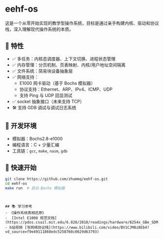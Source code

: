 # eehf-os

这是一个从零开始实现的教学型操作系统，目标是通过亲手构建内核、驱动和协议栈，深入理解现代操作系统的本质。

## 🌟 特性

- ✅ 多任务：内核态调度器、上下文切换、进程状态管理
- ✅ 内存管理：分页机制、页表映射、内核/用户地址空间隔离
- ✅ 文件系统：简易块设备抽象层
- ✅ 网络支持：
  - E1000 网卡驱动（基于 Bochs 模拟器）
  - 协议支持：Ethernet、ARP、IPv4、ICMP、UDP
  - 支持 Ping 与 UDP 回显测试
- ✅ socket 抽象接口（未来支持 TCP）
- 🛠️ 支持 GDB 调试与调试日志系统

## 🧰 开发环境

- 模拟器：Bochs2.8-e1000
- 编程语言：C + 少量汇编
- 工具链：`gcc`, `make`, `nasm`, `gdb`

## 🚀 快速开始

```bash
git clone https://github.com/zhummq/eehf-os.git
cd eehf-os
make run  # 启动 Bochs 模拟器
```
```


## 📚 学习参考
- 《操作系统真相还原》
-  [Intel E1000 规范文档](https://pdos.csail.mit.edu/6.828/2018/readings/hardware/8254x_GBe_SDM.pdf)
- b站视频 [写网络协议栈](https://www.bilibili.com/video/BV1CJM8z8Eb4?vd_source=f9e49111868edc5258768c0629d63793)
